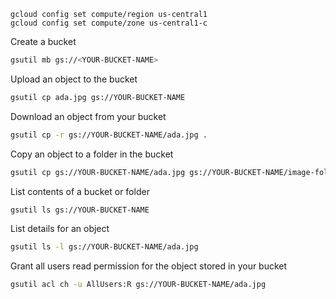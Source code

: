 
```
gcloud config set compute/region us-central1
gcloud config set compute/zone us-central1-c
```

Create a bucket
```bash
gsutil mb gs://<YOUR-BUCKET-NAME>
```

Upload an object to the bucket
```bash
gsutil cp ada.jpg gs://YOUR-BUCKET-NAME
```

Download an object from your bucket
```bash
gsutil cp -r gs://YOUR-BUCKET-NAME/ada.jpg .
```

Copy an object to a folder in the bucket
```bash
gsutil cp gs://YOUR-BUCKET-NAME/ada.jpg gs://YOUR-BUCKET-NAME/image-folder/  #that will create image-folder
```

List contents of a bucket or folder
```bash
gsutil ls gs://YOUR-BUCKET-NAME
```


List details for an object
```bash
gsutil ls -l gs://YOUR-BUCKET-NAME/ada.jpg
```

Grant all users read permission for the object stored in your bucket
```bash
gsutil acl ch -u AllUsers:R gs://YOUR-BUCKET-NAME/ada.jpg
```




